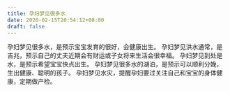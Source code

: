 ```yaml
---
title: 孕妇梦见很多水
date: 2020-02-15T20:54:12+08:00
draft: false
---
```


孕妇梦见很多水，是预示宝宝发育的很好，会健康出生。
孕妇梦见洪水通常，是吉兆，预示自己的丈夫近期会有财运或子女将来生活会很幸福。
孕妇梦见到处是水，是预示希望宝宝快点出生。
孕妇梦见很多水的湖泊，是预示可以顺利分娩，生出健康、聪明的孩子。
孕妇梦见水灾，提醒孕妇要过关注自己和宝宝的身体健康，定期做产检。